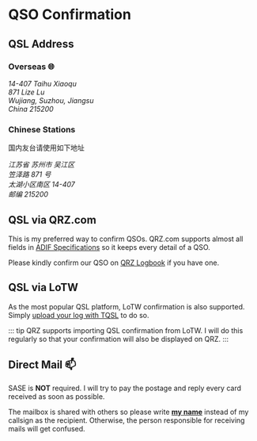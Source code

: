 # QSO Confirmation

## QSL Address

### Overseas :globe_with_meridians:
<address>
14-407 Taihu Xiaoqu<br>
871 Lize Lu<br>
Wujiang, Suzhou, Jiangsu<br>
China 215200
</address>

### Chinese Stations
<span lang="zh-cn">国内友台请使用如下地址</span>
<address lang="zh-cn">
江苏省 苏州市 吴江区<br>
笠泽路 871 号<br>
太湖小区南区 14-407<br>
邮编 215200
</address>

## QSL via QRZ.com
This is my preferred way to confirm QSOs. QRZ.com supports almost all fields in [ADIF Specifications](http://adif.org.uk/314/ADIF_314.htm#Fields) so it keeps every detail of a QSO.

Please kindly confirm our QSO on [QRZ Logbook](https://logbook.qrz.com/) if you have one.

## QSL via LoTW
As the most popular QSL platform, LoTW confirmation is also supported. Simply [upload your log with TQSL](https://lotw.arrl.org/lotw-help/submitting-qsos/) to do so.

::: tip
QRZ supports importing QSL confirmation from LoTW. I will do this regularly so that your confirmation will also be displayed on QRZ.
:::

## Direct Mail :mailbox:
SASE is **NOT** required. I will try to pay the postage and reply every card received as soon as possible.

The mailbox is shared with others so please write [**my name**](https://www.qrz.com/db/BD4VQK) instead of my callsign as the recipient. Otherwise, the person responsible for receiving mails will get confused.
